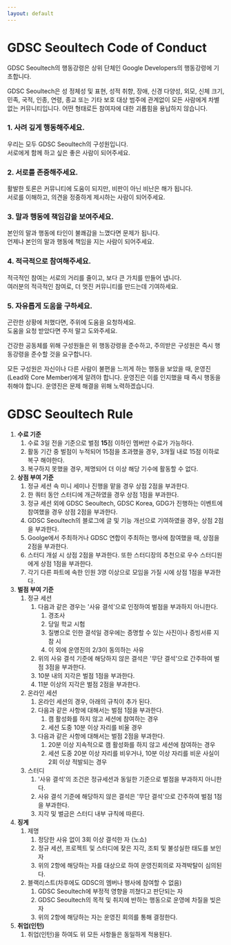 ```yaml
---
layout: default
---
```


# GDSC Seoultech Code of Conduct

GDSC Seoultech의 행동강령은 상위 단체인 Google Developers의 행동강령에 기초합니다.

GDSC Seoultech은 성 정체성 및 표현, 성적 취향, 장애, 신경 다양성, 외모, 신체 크기, 민족, 국적, 인종, 연령, 종교 또는 기타 보호 대상 범주에 관계없이 모든 사람에게 차별 없는 커뮤니티입니다. 어떤 형태로든 참여자에 대한 괴롭힘을 용납하지 않습니다.

### 1. **사려 깊게 행동해주세요.**

우리는 모두 GDSC Seoultech의 구성원입니다. <br>
서로에게 함께 하고 싶은 좋은 사람이 되어주세요. 
   
### 2. **서로를 존중해주세요.**

활발한 토론은 커뮤니티에 도움이 되지만, 비판이 아닌 비난은 해가 됩니다. <br>
서로를 이해하고, 의견을 정중하게 제시하는 사람이 되어주세요.
   

### 3. **말과 행동에 책임감을 보여주세요.**

본인의 말과 행동에 타인이 불쾌감을 느꼈다면 문제가 됩니다.<br>
언제나 본인의 말과 행동에 책임을 지는 사람이 되어주세요.


### 4. **적극적으로 참여해주세요.**

적극적인 참여는 서로의 거리를 줄이고, 보다 큰 가치를 만들어 냅니다. <br>
여러분의 적극적인 참여로, 더 멋진 커뮤니티를 만드는데 기여하세요.


### 5. **자유롭게 도움을 구하세요.**

곤란한 상황에 처했다면, 주위에 도움을 요청하세요. <br>
도움을 요청 받았다면 주저 말고 도와주세요.


건강한 공동체를 위해 구성원들은 위 행동강령을 준수하고, 주의받은 구성원은 즉시 행동강령을 준수할 것을 요구합니다.

모든 구성원은 자신이나 다른 사람이 불편을 느끼게 하는 행동을 보았을 때, 운영진(Lead와 Core Member)에게 알려야 합니다. 운영진은 이를 인지했을 때 즉시 행동을 취해야 합니다. 운영진은 문제 해결을 위해 노력하겠습니다.

# GDSC Seoultech Rule

1. **수료 기준**
    1. 수료 3일 전을 기준으로 벌점 **15**점 이하인 멤버만 수료가 가능하다.
    2. 활동 기간 중 벌점이 누적되어 15점을 초과했을 경우, 3개월 내로 15점 이하로 복구 해야한다.
    3. 복구하지 못했을 경우, 제명되어 더 이상 해당 기수에 활동할 수 없다.
2. **상점 부여 기준**
    1. 정규 세션 속 미니 세미나 진행을 맡을 경우 상점 2점을 부과한다.
    2. 한 쿼터 동안 스터디에 개근하였을 경우 상점 1점을 부과한다.
    3. 정규 세션 외에 GDSC Seoultech, GDSC Korea, GDG가 진행하는 이벤트에 참여했을 경우 상점 2점을 부과한다.
    4. GDSC Seoultech의 블로그에 글 및 기능 개선으로 기여하였을 경우, 상점 2점을 부과한다.
    5. Goolge에서 주최하거나 GDSC 연합이 주최하는 행사에 참여했을 때, 상점을 2점을 부과한다.
    6. 스터디 개설 시 상점 2점을 부과한다. 또한 스터디장의 추천으로 우수 스터디원에게 상점 1점을 부과한다.
    7. 각기 다른 파트에 속한 인원 3명 이상으로 모임을 가질 시에 상점 1점을 부과한다.
3. **벌점 부여 기준**
    1. 정규 세션
        1. 다음과 같은 경우는 '사유 결석'으로 인정하여 벌점을 부과하지 아니한다.
            1. 경조사
            2. 당일 학교 시험
            3. 질병으로 인한 결석일 경우에는 증명할 수 있는 사진이나 증빙서류 지참 시
            4. 이 외에 운영진의 2/3이 동의하는 사유
        2. 위의 사유 결석 기준에 해당하지 않은 결석은 '무단 결석'으로 간주하여 벌점 3점을 부과한다.
        3. 10분 내의 지각은 벌점 1점을 부과한다.
        4. 11분 이상의 지각은 벌점 2점을 부과한다.
    2. 온라인 세션
        1. 온라인 세션의 경우, 아래의 규칙이 추가 된다.
        2. 다음과 같은 사항에 대해서는 벌점 1점을 부과한다.
            1. 캠 활성화를 하지 않고 세션에 참여하는 경우
            2. 세션 도중 10분 이상 자리를 비울 경우
        3. 다음과 같은 사항에 대해서는 벌점 2점을 부과한다.
            1. 20분 이상 지속적으로 캠 활성화를 하지 않고 세션에 참여하는 경우
            2. 세션 도중 20분 이상 자리를 비우거나, 10분 이상 자리를 비운 사실이 2회 이상 적발되는 경우
    3. 스터디
        1. '사유 결석'의 조건은 정규세션과 동일한 기준으로 벌점을 부과하지 아니한다.
        2. 사유 결석 기준에 해당하지 않은 결석은 '무단 결석'으로 간주하여 벌점 1점을 부과한다.
        3. 지각 및 벌금은 스터디 내부 규칙에 따른다.
4. **징계**
    1. 제명
        1. 정당한 사유 없이 3회 이상 결석한 자 (노쇼)
        2. 정규 세션, 프로젝트 및 스터디에 잦은 지각, 조퇴 및 불성실한 태도를 보인 자
        3. 위의 2항에 해당하는 자를 대상으로 하여 운영진회의로 자격박탈이 심의된다.
    2. 블랙리스트(차후에도 GDSC의 멤버나 행사에 참여할 수 없음)
        1. GDSC Seoultech에 부정적 영향을 끼쳤다고 판단되는 자
        2. GDSC Seoultech의 목적 및 취지에 반하는 행동으로 운영에 차질을 빚은 자
        3. 위의 2항에 해당하는 자는 운영진 회의를 통해 결정한다.
5. **취업(인턴)**
    1. 취업(인턴)을 하여도 위 모든 사항들은 동일하게 적용된다.